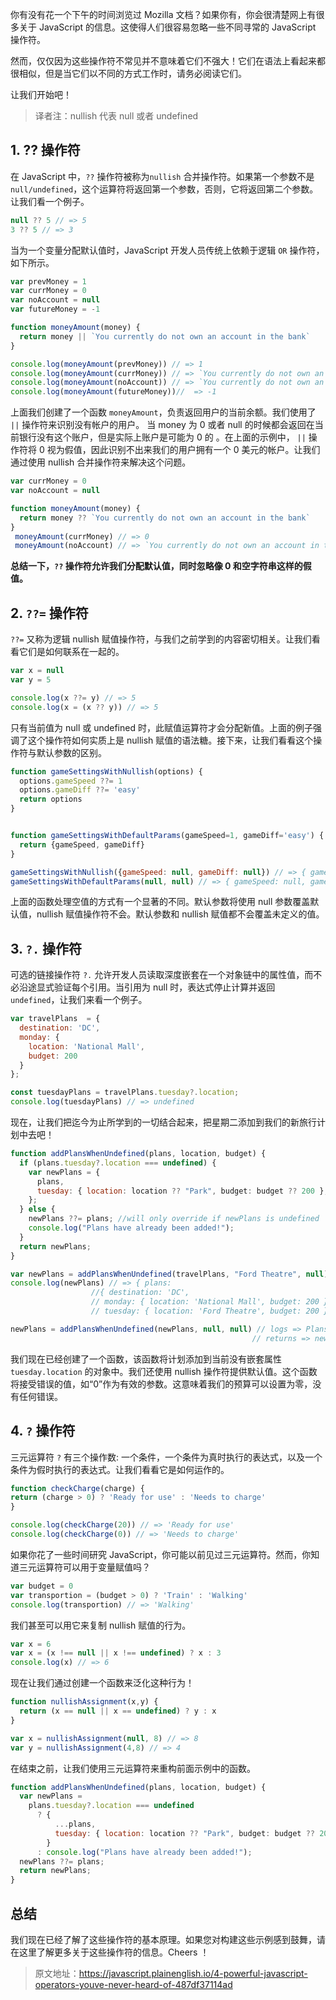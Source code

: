 你有没有花一个下午的时间浏览过 Mozilla 文档？如果你有，你会很清楚网上有很多关于 JavaScript 的信息。这使得人们很容易忽略一些不同寻常的 JavaScript 操作符。

然而，仅仅因为这些操作符不常见并不意味着它们不强大！它们在语法上看起来都很相似，但是当它们以不同的方式工作时，请务必阅读它们。

让我们开始吧！

> 译者注：nullish 代表 null 或者 undefined

## 1. ?? 操作符

在 JavaScript 中，`??` 操作符被称为`nullish` 合并操作符。如果第一个参数不是 `null/undefined`，这个运算符将返回第一个参数，否则，它将返回第二个参数。让我们看一个例子。

```javascript
null ?? 5 // => 5
3 ?? 5 // => 3
```

当为一个变量分配默认值时，JavaScript 开发人员传统上依赖于逻辑 `OR` 操作符，如下所示。

```javascript
var prevMoney = 1
var currMoney = 0
var noAccount = null
var futureMoney = -1

function moneyAmount(money) {
  return money || `You currently do not own an account in the bank`
}

console.log(moneyAmount(prevMoney)) // => 1
console.log(moneyAmount(currMoney)) // => `You currently do not own an account in the bank`
console.log(moneyAmount(noAccount)) // => `You currently do not own an account in the bank`
console.log(moneyAmount(futureMoney))//  => -1
```

上面我们创建了一个函数 `moneyAmount`，负责返回用户的当前余额。我们使用了 `||` 操作符来识别没有帐户的用户。 当 money 为 0 或者 null 的时候都会返回在当前银行没有这个账户，但是实际上账户是可能为 0 的 。在上面的示例中， `||` 操作符将 0 视为假值，因此识别不出来我们的用户拥有一个 0 美元的帐户。让我们通过使用 nullish 合并操作符来解决这个问题。

```javascript
var currMoney = 0
var noAccount = null

function moneyAmount(money) {
  return money ?? `You currently do not own an account in the bank`
}
 moneyAmount(currMoney) // => 0
 moneyAmount(noAccount) // => `You currently do not own an account in the bank`
```

**总结一下，`??` 操作符允许我们分配默认值，同时忽略像 0 和空字符串这样的假值。**

## 2. `??=` 操作符

`??=` 又称为逻辑 nullish 赋值操作符，与我们之前学到的内容密切相关。让我们看看它们是如何联系在一起的。

```javascript
var x = null
var y = 5

console.log(x ??= y) // => 5
console.log(x = (x ?? y)) // => 5
```

只有当前值为 null 或 undefined 时，此赋值运算符才会分配新值。上面的例子强调了这个操作符如何实质上是 nullish 赋值的语法糖。接下来，让我们看看这个操作符与默认参数的区别。

```javascript
function gameSettingsWithNullish(options) {
  options.gameSpeed ??= 1
  options.gameDiff ??= 'easy'
  return options
}


function gameSettingsWithDefaultParams(gameSpeed=1, gameDiff='easy') {
  return {gameSpeed, gameDiff}
}

gameSettingsWithNullish({gameSpeed: null, gameDiff: null}) // => { gameSpeed: 1, gameDiff: 'easy' }
gameSettingsWithDefaultParams(null, null) // => { gameSpeed: null, gameDiff: null }
```

上面的函数处理空值的方式有一个显著的不同。默认参数将使用 null 参数覆盖默认值，nullish 赋值操作符不会。默认参数和 nullish 赋值都不会覆盖未定义的值。

## 3. `?.` 操作符

可选的链接操作符 `?.` 允许开发人员读取深度嵌套在一个对象链中的属性值，而不必沿途显式验证每个引用。当引用为 null 时，表达式停止计算并返回 `undefined`，让我们来看一个例子。

```javascript
var travelPlans  = {
  destination: 'DC',
  monday: {
    location: 'National Mall',
    budget: 200
  }
};

const tuesdayPlans = travelPlans.tuesday?.location;
console.log(tuesdayPlans) // => undefined
```

现在，让我们把迄今为止所学到的一切结合起来，把星期二添加到我们的新旅行计划中去吧！

```javascript
function addPlansWhenUndefined(plans, location, budget) {
  if (plans.tuesday?.location === undefined) {
    var newPlans = {
      plans,
      tuesday: { location: location ?? "Park", budget: budget ?? 200 },
    };
  } else {
    newPlans ??= plans; //will only override if newPlans is undefined
    console.log("Plans have already been added!");
  }
  return newPlans;
}

var newPlans = addPlansWhenUndefined(travelPlans, "Ford Theatre", null);
console.log(newPlans) // => { plans:
                  //{ destination: 'DC',
                  // monday: { location: 'National Mall', budget: 200 } },
                  // tuesday: { location: 'Ford Theatre', budget: 200 } }

newPlans = addPlansWhenUndefined(newPlans, null, null) // logs => Plans have already been added!
                                                      // returns => newPlans object
```

我们现在已经创建了一个函数，该函数将计划添加到当前没有嵌套属性 `tuesday.location` 的对象中。我们还使用 nullish 操作符提供默认值。这个函数将接受错误的值，如“0”作为有效的参数。这意味着我们的预算可以设置为零，没有任何错误。

## 4. `?` 操作符

三元运算符 `?` 有三个操作数: 一个条件，一个条件为真时执行的表达式，以及一个条件为假时执行的表达式。让我们看看它是如何运作的。

```javascript
function checkCharge(charge) {
return (charge > 0) ? 'Ready for use' : 'Needs to charge'
}

console.log(checkCharge(20)) // => 'Ready for use'
console.log(checkCharge(0)) // => 'Needs to charge'
```

如果你花了一些时间研究 JavaScript，你可能以前见过三元运算符。然而，你知道三元运算符可以用于变量赋值吗？

```javascript
var budget = 0
var transportion = (budget > 0) ? 'Train' : 'Walking'
console.log(transportion) // => 'Walking'
```

我们甚至可以用它来复制 nullish 赋值的行为。

```javascript
var x = 6
var x = (x !== null || x !== undefined) ? x : 3
console.log(x) // => 6
```

现在让我们通过创建一个函数来泛化这种行为！

```javascript
function nullishAssignment(x,y) {
  return (x == null || x == undefined) ? y : x
}

var x = nullishAssignment(null, 8) // => 8
var y = nullishAssignment(4,8) // => 4
```

在结束之前，让我们使用三元运算符来重构前面示例中的函数。

```javascript
function addPlansWhenUndefined(plans, location, budget) {
  var newPlans =
    plans.tuesday?.location === undefined
      ? {
          ...plans,
          tuesday: { location: location ?? "Park", budget: budget ?? 200 },
        }
      : console.log("Plans have already been added!");
  newPlans ??= plans;
  return newPlans;
}
```

## 总结

我们现在已经了解了这些操作符的基本原理。如果您对构建这些示例感到鼓舞，请在这里了解更多关于这些操作符的信息。Cheers ！

> 原文地址：https://javascript.plainenglish.io/4-powerful-javascript-operators-youve-never-heard-of-487df37114ad